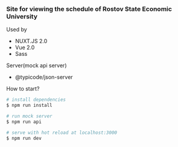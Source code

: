 
### Site for viewing the schedule of Rostov State Economic University

Used by
- NUXT.JS 2.0
- Vue 2.0
- Sass

Server(mock api server)
 - @typicode/json-server
 
 
How to start?
``` bash
# install dependencies
$ npm run install

# run mock server
$ npm run api

# serve with hot reload at localhost:3000
$ npm run dev
```



